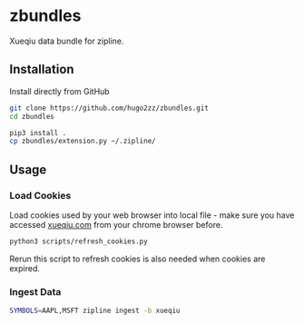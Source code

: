 # zbundles

Xueqiu data bundle for zipline.


## Installation

Install directly from GitHub 

```sh
git clone https://github.com/hugo2zz/zbundles.git
cd zbundles

pip3 install .
cp zbundles/extension.py ~/.zipline/
```


## Usage

### Load Cookies

Load cookies used by your web browser into local file - make sure you have accessed [xueqiu.com](https://xueqiu.com) from your chrome browser before.

```sh
python3 scripts/refresh_cookies.py
```

Rerun this script to refresh cookies is also needed when cookies are expired.

### Ingest Data

```sh
SYMBOLS=AAPL,MSFT zipline ingest -b xueqiu
```
